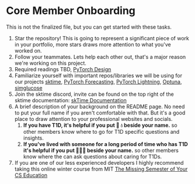 # Core Member Onboarding 

This is not the finalized file, but you can get started with these tasks.

1. Star the repository! This is going to represent a significant piece of work in your portfolio, more stars draws more attention to what you've worked on.
2. Follow your teammates. Lets help each other out, that's a major reason we're working on this project.
3. Required readings TBD, [PyTorch Design](https://www.learnpytorch.io/)
4. Familiarize yourself with important repos/libraries we will be using for our projects [sktime](https://www.sktime.net/en/stable/), [PyTorch Forecasting](https://pytorch-forecasting.readthedocs.io/en/stable/), [PyTorch Lightning](https://lightning.ai/docs/pytorch/stable/), [Optuna](https://optuna.org/), [simglucose](https://github.com/jxx123/simglucose)
5. Join the sktime discord, invite can be found on the top right of the sktime documentation: [skTime Documentation](https://www.sktime.net/en/stable/get_started.html)
6. A brief description of your background on the README page. No need to put your full name if you aren't comfortable with that. But it's a good place to draw attention to your professional websites and socials. 
   1. **If you have T1D, it's helpful if you put :syringe: :droplet: beside your name.** so other members know where to go for T1D specific questions and insights.
   2. **If you've lived with someone for a long period of time who has T1D it's helpful if you put 🧑‍⚕️🍭 beside your name.** so other members know where the can ask questions about caring for T1Ds.
7. If you are one of our less experienced developers I highly recommend taking this online winter course from MIT [The Missing Semester of Your CS Education](https://missing.csail.mit.edu/)